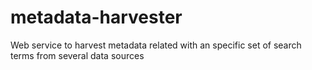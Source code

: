 # metadata-harvester
Web service to harvest metadata related with an specific set of search terms from several data sources 
